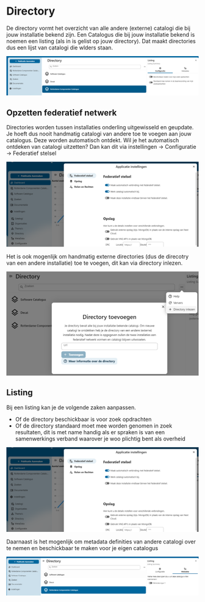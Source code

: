 # Directory

De directory vormt het overzicht van alle andere (externe) catalogi die bij jouw installatie bekend zijn. Een Catalogus die bij jouw installatie bekend is noemen een listing (als in is gelist op jouw directory). Dat maakt directories dus een lijst van catalogi die wlders staan.

![alt text](directory.png)

## Opzetten federatief netwerk

Directories worden tussen installaties onderling uitgewisseld en geupdate. Je hoeft dus nooit handmatig catalogi van andere toe te voegen aan jouw catalogus. Deze worden automatisch ontdekt. Wil je het automatisch ontdeken van catalogi uitzetten? Dan kan dit via instellingen -> Configuratie -> Federatief stelsel

![alt text](directory_configuratie.png)

Het is ook mogenlijk om handmatig externe directories (dus de direcotry van een andere installatie) toe te voegen, dit kan via directory inlezen.

![alt text](directory_inlezen.png)

## Listing

Bij een listing kan je de volgende zaken aanpassen.

- Of de directory beschickbaar is voor zoek opdrachten
- Of de directory standaard moet mee worden genomen in zoek resultaten, dit is met name handig als er spraken is van een samenwerkings verband waarover je woo plichtig bent als overheid

![alt text](directory_configuratie.png)

Daarnaast is het mogenlijk om metadata definities van andere catalogi over te nemen en beschickbaar te maken voor je eigen catalogus

![alt text](directory_metadata.png)